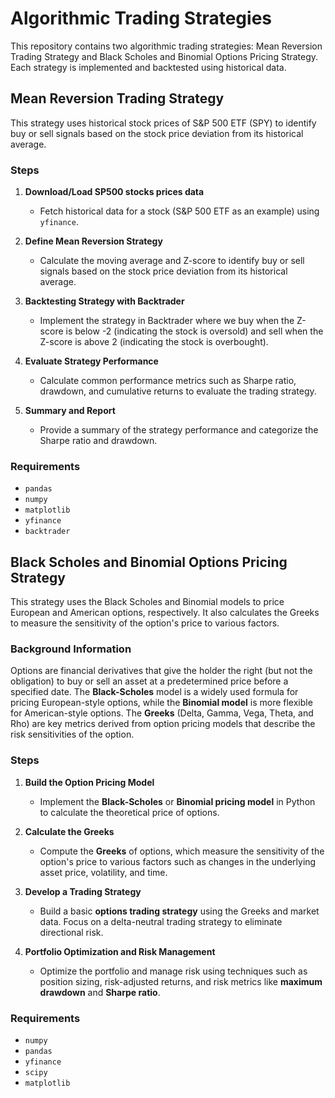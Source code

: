 # Algorithmic Trading Strategies

This repository contains two algorithmic trading strategies: Mean Reversion Trading Strategy and Black Scholes and Binomial Options Pricing Strategy. Each strategy is implemented and backtested using historical data.

## Mean Reversion Trading Strategy

This strategy uses historical stock prices of S&P 500 ETF (SPY) to identify buy or sell signals based on the stock price deviation from its historical average.

### Steps

1. **Download/Load SP500 stocks prices data**
   - Fetch historical data for a stock (S&P 500 ETF as an example) using `yfinance`.

2. **Define Mean Reversion Strategy**
   - Calculate the moving average and Z-score to identify buy or sell signals based on the stock price deviation from its historical average.

3. **Backtesting Strategy with Backtrader**
   - Implement the strategy in Backtrader where we buy when the Z-score is below -2 (indicating the stock is oversold) and sell when the Z-score is above 2 (indicating the stock is overbought).

4. **Evaluate Strategy Performance**
   - Calculate common performance metrics such as Sharpe ratio, drawdown, and cumulative returns to evaluate the trading strategy.

5. **Summary and Report**
   - Provide a summary of the strategy performance and categorize the Sharpe ratio and drawdown.

### Requirements

- `pandas`
- `numpy`
- `matplotlib`
- `yfinance`
- `backtrader`

## Black Scholes and Binomial Options Pricing Strategy

This strategy uses the Black Scholes and Binomial models to price European and American options, respectively. It also calculates the Greeks to measure the sensitivity of the option's price to various factors.

### Background Information

Options are financial derivatives that give the holder the right (but not the obligation) to buy or sell an asset at a predetermined price before a specified date. The **Black-Scholes** model is a widely used formula for pricing European-style options, while the **Binomial model** is more flexible for American-style options. The **Greeks** (Delta, Gamma, Vega, Theta, and Rho) are key metrics derived from option pricing models that describe the risk sensitivities of the option.

### Steps

1. **Build the Option Pricing Model**
   - Implement the **Black-Scholes** or **Binomial pricing model** in Python to calculate the theoretical price of options.

2. **Calculate the Greeks**
   - Compute the **Greeks** of options, which measure the sensitivity of the option's price to various factors such as changes in the underlying asset price, volatility, and time.

3. **Develop a Trading Strategy**
   - Build a basic **options trading strategy** using the Greeks and market data. Focus on a delta-neutral trading strategy to eliminate directional risk.

4. **Portfolio Optimization and Risk Management**
   - Optimize the portfolio and manage risk using techniques such as position sizing, risk-adjusted returns, and risk metrics like **maximum drawdown** and **Sharpe ratio**.

### Requirements

- `numpy`
- `pandas`
- `yfinance`
- `scipy`
- `matplotlib`
